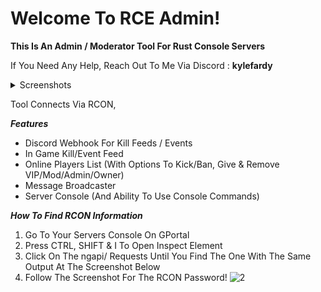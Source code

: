 # Welcome To RCE Admin!
__This Is An Admin / Moderator Tool For Rust Console Servers__

If You Need Any Help, Reach Out To Me Via Discord : **kylefardy**
<details>
  <summary>Screenshots</summary>
  
  ![SS1](https://img001.prntscr.com/file/img001/FfsLtM9aRzCr-FO06I3_5g.jpeg)
  
  ![SS2](https://img001.prntscr.com/file/img001/1ricdIiETa2a8zaori7l3g.jpeg)
  
  ![SS3](https://img001.prntscr.com/file/img001/LR0_PkVWRYedjHtyBm1I2Q.jpeg)
</details>

Tool Connects Via RCON,

_**Features**_
 - Discord Webhook For Kill Feeds / Events
 - In Game Kill/Event Feed
 - Online Players List (With Options To Kick/Ban, Give & Remove VIP/Mod/Admin/Owner)
 - Message Broadcaster
 - Server Console (And Ability To Use Console Commands)

_**How To Find RCON Information**_
 1. Go To Your Servers Console On GPortal
 2. Press CTRL, SHIFT & I To Open Inspect Element
 3. Click On The ngapi/ Requests Until You Find The One With The Same Output At The Screenshot Below
 4. Follow The Screenshot For The RCON Password!
![2](https://img001.prntscr.com/file/img001/1sAZwC33RLSvDs5fFGrY4A.jpeg)

